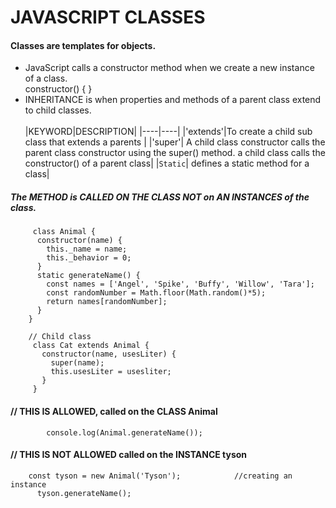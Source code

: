 # JAVASCRIPT CLASSES


#### Classes are templates for objects.<br>
- JavaScript calls a constructor method when we create a new instance of a class.<br>
         constructor() {                }
- INHERITANCE is when properties and methods of a parent class extend to child classes.<br>
  <br>
  |KEYWORD|DESCRIPTION|
  |----|----|
  |'extends'|To create a child sub class that extends a parents |
  |'super'| A child class constructor calls the parent class constructor using the super() method. a child class calls the constructor() of a parent class|
  |`Static`| defines a static method for a class|

##### The METHOD is CALLED ON THE CLASS NOT on AN INSTANCES of the class.<br>

         class Animal {
          constructor(name) {
            this._name = name;
            this._behavior = 0;
          } 
          static generateName() {
            const names = ['Angel', 'Spike', 'Buffy', 'Willow', 'Tara'];
            const randomNumber = Math.floor(Math.random()*5);
            return names[randomNumber];
          }
        }
        
        // Child class
         class Cat extends Animal {
           constructor(name, usesLiter) {
             super(name);
             this.usesLiter = usesliter;
           }
         }
  
  #### // THIS IS ALLOWED, called on the CLASS Animal

            console.log(Animal.generateName());
  
  ####  // THIS IS NOT ALLOWED called on the INSTANCE tyson
  
        const tyson = new Animal('Tyson');            //creating an instance
          tyson.generateName();
  


